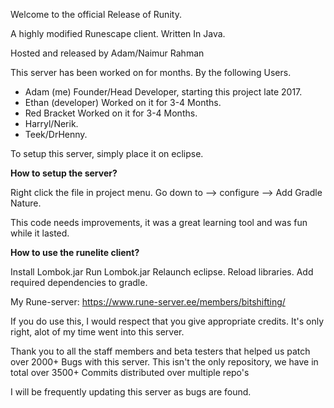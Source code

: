 Welcome to the official Release of Runity.

A highly modified Runescape client.
Written In Java.

Hosted and released by Adam/Naimur Rahman

This server has been worked on for months.
By the following Users.

- Adam (me) Founder/Head Developer, starting this project late 2017.
- Ethan (developer) Worked on it for 3-4 Months.
- Red Bracket Worked on it for 3-4 Months.
- Harryl/Nerik.
- Teek/DrHenny.


To setup this server, simply place it on eclipse.

<b>How to setup the server?</b>

Right click the file in project menu.
Go down to --> configure --> Add Gradle Nature.

This code needs improvements, it was a great learning tool and was fun while it lasted.


<b>How to use the runelite client?</b>

Install Lombok.jar
Run Lombok.jar
Relaunch eclipse.
Reload libraries.
Add required dependencies to gradle.

My Rune-server: https://www.rune-server.ee/members/bitshifting/

If you do use this, I would respect that you give appropriate credits.
It's only right, alot of my time went into this server.

Thank you to all the staff members and beta testers that helped us patch over 2000+ Bugs with this server.
This isn't the only repository, we have in total over 3500+ Commits distributed over multiple repo's



I will be frequently updating this server as bugs are found.
